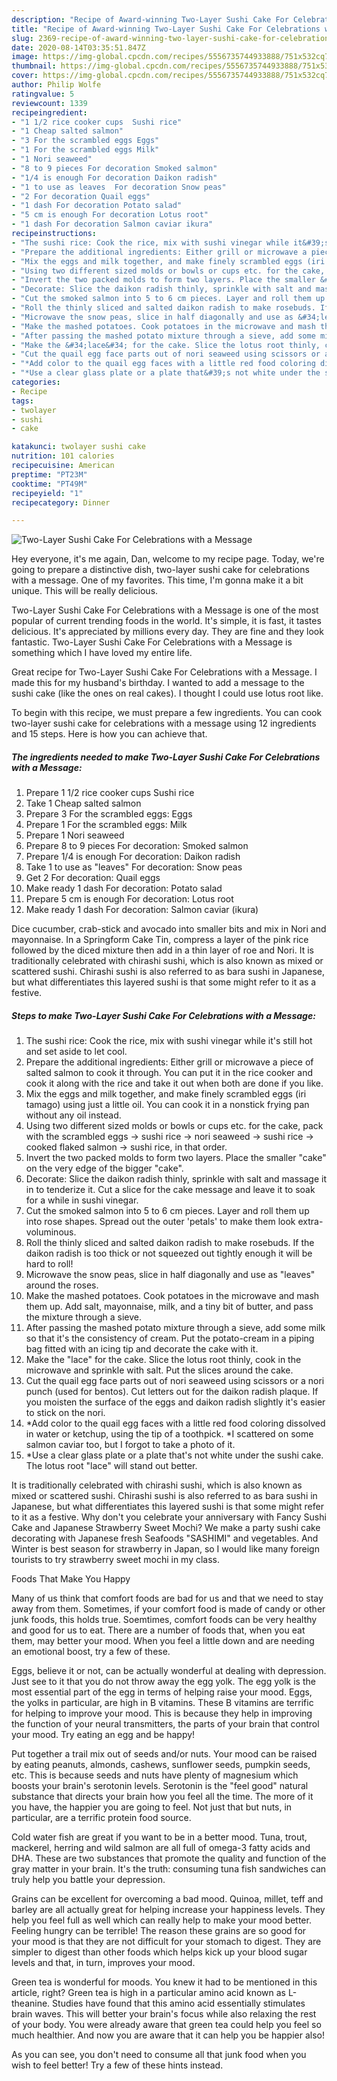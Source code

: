 ```yaml
---
description: "Recipe of Award-winning Two-Layer Sushi Cake For Celebrations with a Message"
title: "Recipe of Award-winning Two-Layer Sushi Cake For Celebrations with a Message"
slug: 2369-recipe-of-award-winning-two-layer-sushi-cake-for-celebrations-with-a-message
date: 2020-08-14T03:35:51.847Z
image: https://img-global.cpcdn.com/recipes/5556735744933888/751x532cq70/two-layer-sushi-cake-for-celebrations-with-a-message-recipe-main-photo.jpg
thumbnail: https://img-global.cpcdn.com/recipes/5556735744933888/751x532cq70/two-layer-sushi-cake-for-celebrations-with-a-message-recipe-main-photo.jpg
cover: https://img-global.cpcdn.com/recipes/5556735744933888/751x532cq70/two-layer-sushi-cake-for-celebrations-with-a-message-recipe-main-photo.jpg
author: Philip Wolfe
ratingvalue: 5
reviewcount: 1339
recipeingredient:
- "1 1/2 rice cooker cups  Sushi rice"
- "1 Cheap salted salmon"
- "3 For the scrambled eggs Eggs"
- "1 For the scrambled eggs Milk"
- "1 Nori seaweed"
- "8 to 9 pieces For decoration Smoked salmon"
- "1/4 is enough For decoration Daikon radish"
- "1 to use as leaves  For decoration Snow peas"
- "2 For decoration Quail eggs"
- "1 dash For decoration Potato salad"
- "5 cm is enough For decoration Lotus root"
- "1 dash For decoration Salmon caviar ikura"
recipeinstructions:
- "The sushi rice: Cook the rice, mix with sushi vinegar while it&#39;s still hot and set aside to let cool."
- "Prepare the additional ingredients: Either grill or microwave a piece of salted salmon to cook it through. You can put it in the rice cooker and cook it along with the rice and take it out when both are done if you like."
- "Mix the eggs and milk together, and make finely scrambled eggs (iri tamago) using just a little oil. You can cook it in a nonstick frying pan without any oil instead."
- "Using two different sized molds or bowls or cups etc. for the cake, pack with the scrambled eggs → sushi rice → nori seaweed → sushi rice → cooked flaked salmon → sushi rice, in that order."
- "Invert the two packed molds to form two layers. Place the smaller &#34;cake&#34; on the very edge of the bigger &#34;cake&#34;."
- "Decorate: Slice the daikon radish thinly, sprinkle with salt and massage it in to tenderize it. Cut a slice for the cake message and leave it to soak for a while in sushi vinegar."
- "Cut the smoked salmon into 5 to 6 cm pieces. Layer and roll them up into rose shapes. Spread out the outer &#39;petals&#39; to make them look extra-voluminous."
- "Roll the thinly sliced and salted daikon radish to make rosebuds. If the daikon radish is too thick or not squeezed out tightly enough it will be hard to roll!"
- "Microwave the snow peas, slice in half diagonally and use as &#34;leaves&#34; around the roses."
- "Make the mashed potatoes. Cook potatoes in the microwave and mash them up. Add salt, mayonnaise, milk, and a tiny bit of butter, and pass the mixture through a sieve."
- "After passing the mashed potato mixture through a sieve, add some milk so that it&#39;s the consistency of cream. Put the potato-cream in a piping bag fitted with an icing tip and decorate the cake with it."
- "Make the &#34;lace&#34; for the cake. Slice the lotus root thinly, cook in the microwave and sprinkle with salt. Put the slices around the cake."
- "Cut the quail egg face parts out of nori seaweed using scissors or a nori punch (used for bentos). Cut letters out for the daikon radish plaque. If you moisten the surface of the eggs and daikon radish slightly it&#39;s easier to stick on the nori."
- "*Add color to the quail egg faces with a little red food coloring dissolved in water or ketchup, using the tip of a toothpick. *I scattered on some salmon caviar too, but I forgot to take a photo of it."
- "*Use a clear glass plate or a plate that&#39;s not white under the sushi cake. The lotus root &#34;lace&#34; will stand out better."
categories:
- Recipe
tags:
- twolayer
- sushi
- cake

katakunci: twolayer sushi cake 
nutrition: 101 calories
recipecuisine: American
preptime: "PT23M"
cooktime: "PT49M"
recipeyield: "1"
recipecategory: Dinner

---
```



![Two-Layer Sushi Cake For Celebrations with a Message](https://img-global.cpcdn.com/recipes/5556735744933888/751x532cq70/two-layer-sushi-cake-for-celebrations-with-a-message-recipe-main-photo.jpg)

Hey everyone, it's me again, Dan, welcome to my recipe page. Today, we're going to prepare a distinctive dish, two-layer sushi cake for celebrations with a message. One of my favorites. This time, I'm gonna make it a bit unique. This will be really delicious.

Two-Layer Sushi Cake For Celebrations with a Message is one of the most popular of current trending foods in the world. It's simple, it is fast, it tastes delicious. It's appreciated by millions every day. They are fine and they look fantastic. Two-Layer Sushi Cake For Celebrations with a Message is something which I have loved my entire life.

Great recipe for Two-Layer Sushi Cake For Celebrations with a Message. I made this for my husband&#39;s birthday. I wanted to add a message to the sushi cake (like the ones on real cakes). I thought I could use lotus root like.


To begin with this recipe, we must prepare a few ingredients. You can cook two-layer sushi cake for celebrations with a message using 12 ingredients and 15 steps. Here is how you can achieve that.

<!--inarticleads1-->

##### The ingredients needed to make Two-Layer Sushi Cake For Celebrations with a Message:

1. Prepare 1 1/2 rice cooker cups  Sushi rice
1. Take 1 Cheap salted salmon
1. Prepare 3 For the scrambled eggs: Eggs
1. Prepare 1 For the scrambled eggs: Milk
1. Prepare 1 Nori seaweed
1. Prepare 8 to 9 pieces For decoration: Smoked salmon
1. Prepare 1/4 is enough For decoration: Daikon radish
1. Take 1 to use as &#34;leaves&#34;  For decoration: Snow peas
1. Get 2 For decoration: Quail eggs
1. Make ready 1 dash For decoration: Potato salad
1. Prepare 5 cm is enough For decoration: Lotus root
1. Make ready 1 dash For decoration: Salmon caviar (ikura)


Dice cucumber, crab-stick and avocado into smaller bits and mix in Nori and mayonnaise. In a Springform Cake Tin, compress a layer of the pink rice followed by the diced mixture then add in a thin layer of roe and Nori. It is traditionally celebrated with chirashi sushi, which is also known as mixed or scattered sushi. Chirashi sushi is also referred to as bara sushi in Japanese, but what differentiates this layered sushi is that some might refer to it as a festive. 

<!--inarticleads2-->

##### Steps to make Two-Layer Sushi Cake For Celebrations with a Message:

1. The sushi rice: Cook the rice, mix with sushi vinegar while it&#39;s still hot and set aside to let cool.
1. Prepare the additional ingredients: Either grill or microwave a piece of salted salmon to cook it through. You can put it in the rice cooker and cook it along with the rice and take it out when both are done if you like.
1. Mix the eggs and milk together, and make finely scrambled eggs (iri tamago) using just a little oil. You can cook it in a nonstick frying pan without any oil instead.
1. Using two different sized molds or bowls or cups etc. for the cake, pack with the scrambled eggs → sushi rice → nori seaweed → sushi rice → cooked flaked salmon → sushi rice, in that order.
1. Invert the two packed molds to form two layers. Place the smaller &#34;cake&#34; on the very edge of the bigger &#34;cake&#34;.
1. Decorate: Slice the daikon radish thinly, sprinkle with salt and massage it in to tenderize it. Cut a slice for the cake message and leave it to soak for a while in sushi vinegar.
1. Cut the smoked salmon into 5 to 6 cm pieces. Layer and roll them up into rose shapes. Spread out the outer &#39;petals&#39; to make them look extra-voluminous.
1. Roll the thinly sliced and salted daikon radish to make rosebuds. If the daikon radish is too thick or not squeezed out tightly enough it will be hard to roll!
1. Microwave the snow peas, slice in half diagonally and use as &#34;leaves&#34; around the roses.
1. Make the mashed potatoes. Cook potatoes in the microwave and mash them up. Add salt, mayonnaise, milk, and a tiny bit of butter, and pass the mixture through a sieve.
1. After passing the mashed potato mixture through a sieve, add some milk so that it&#39;s the consistency of cream. Put the potato-cream in a piping bag fitted with an icing tip and decorate the cake with it.
1. Make the &#34;lace&#34; for the cake. Slice the lotus root thinly, cook in the microwave and sprinkle with salt. Put the slices around the cake.
1. Cut the quail egg face parts out of nori seaweed using scissors or a nori punch (used for bentos). Cut letters out for the daikon radish plaque. If you moisten the surface of the eggs and daikon radish slightly it&#39;s easier to stick on the nori.
1. *Add color to the quail egg faces with a little red food coloring dissolved in water or ketchup, using the tip of a toothpick. *I scattered on some salmon caviar too, but I forgot to take a photo of it.
1. *Use a clear glass plate or a plate that&#39;s not white under the sushi cake. The lotus root &#34;lace&#34; will stand out better.


It is traditionally celebrated with chirashi sushi, which is also known as mixed or scattered sushi. Chirashi sushi is also referred to as bara sushi in Japanese, but what differentiates this layered sushi is that some might refer to it as a festive. Why don&#39;t you celebrate your anniversary with Fancy Sushi Cake and Japanese Strawberry Sweet Mochi? We make a party sushi cake decorating with Japanese fresh Seafoods &#34;SASHIMI&#34; and vegetables. And Winter is best season for strawberry in Japan, so I would like many foreign tourists to try strawberry sweet mochi in my class. 

Foods That Make You Happy


Many of us think that comfort foods are bad for us and that we need to stay away from them. Sometimes, if your comfort food is made of candy or other junk foods, this holds true. Soemtimes, comfort foods can be very healthy and good for us to eat. There are a number of foods that, when you eat them, may better your mood. When you feel a little down and are needing an emotional boost, try a few of these.

Eggs, believe it or not, can be actually wonderful at dealing with depression. Just see to it that you do not throw away the egg yolk. The egg yolk is the most essential part of the egg in terms of helping raise your mood. Eggs, the yolks in particular, are high in B vitamins. These B vitamins are terrific for helping to improve your mood. This is because they help in improving the function of your neural transmitters, the parts of your brain that control your mood. Try eating an egg and be happy!

Put together a trail mix out of seeds and/or nuts. Your mood can be raised by eating peanuts, almonds, cashews, sunflower seeds, pumpkin seeds, etc. This is because seeds and nuts have plenty of magnesium which boosts your brain's serotonin levels. Serotonin is the "feel good" natural substance that directs your brain how you feel all the time. The more of it you have, the happier you are going to feel. Not just that but nuts, in particular, are a terrific protein food source.

Cold water fish are great if you want to be in a better mood. Tuna, trout, mackerel, herring and wild salmon are all full of omega-3 fatty acids and DHA. These are two substances that promote the quality and function of the gray matter in your brain. It's the truth: consuming tuna fish sandwiches can truly help you battle your depression. 

Grains can be excellent for overcoming a bad mood. Quinoa, millet, teff and barley are all actually great for helping increase your happiness levels. They help you feel full as well which can really help to make your mood better. Feeling hungry can be terrible! The reason these grains are so good for your mood is that they are not difficult for your stomach to digest. They are simpler to digest than other foods which helps kick up your blood sugar levels and that, in turn, improves your mood.

Green tea is wonderful for moods. You knew it had to be mentioned in this article, right? Green tea is high in a particular amino acid known as L-theanine. Studies have found that this amino acid essentially stimulates brain waves. This will better your brain's focus while also relaxing the rest of your body. You were already aware that green tea could help you feel so much healthier. And now you are aware that it can help you be happier also!

As you can see, you don't need to consume all that junk food when you wish to feel better! Try  a few  of  these  hints  instead.

